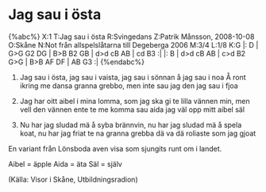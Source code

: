 # Jag sau i östa

{%abc%}
X:1
T:Jag sau i östa
R:Svingedans
Z:Patrik Månsson, 2008-10-08
O:Skåne
N:Not från allspelslåtarna till Degeberga 2006
M:3/4
L:1/8
K:G
|: D | G>G G2 DG | B>B B2 GB | d>d cB AB | cd B3 :|
|: B | d>d cB AB | c>d B2 G>G | B>B AF DF | AB G3 :|
{%endabc%}
1. Jag sau i östa, jag sau i vaista, 
jag sau i sönnan å jag sau i noa
Å ront ikring me dansa granna grebbo,
men inte sau jag den jag sau i fjoa

2. Jag har oitt aibel i mina lomma,
som jag ska gi te lilla vännen min,
men vell den vännen ente te me komma
sau aida jag väl opp mitt aibel säl

3. Nu har jag sludad mä å syba brännvin,
nu har jag sludad mä å spela koat,
nu har jag friat te na granna grebba
dä va dä roliaste som jag gjoat

En variant från Lönsboda aven visa som
sjungits runt om i landet.

Aibel = äpple
Aida = äta
Säl = själv

(Källa: Visor i Skåne, Utbildningsradion)

